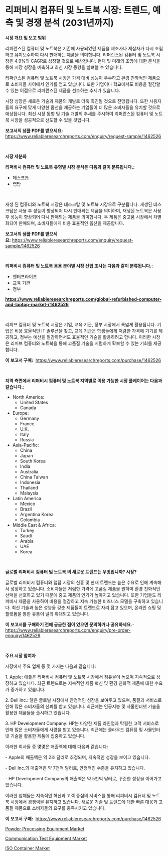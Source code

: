 <p><h1>리퍼비시 컴퓨터 및 노트북 시장: 트렌드, 예측 및 경쟁 분석 (2031년까지)</h1></p><p><strong>시장 개요 및 보고 범위</strong></p>
<p><p>리퍼런스된 컴퓨터 및 노트북은 기존에 사용되었던 제품을 제조사나 제삼자가 다시 조립하고 유지보수하여 다시 판매하는 제품을 의미합니다. 리퍼런스된 컴퓨터 및 노트북 시장은 4.9%의 CAGR로 성장할 것으로 예상됩니다. 현재 및 미래의 조망에 대한 분석을 통해 시장 성장을 예측하고 최신 시장 동향을 살펴볼 수 있습니다. </p><p>리퍼런스된 컴퓨터 및 노트북 시장은 가격 대비 성능이 우수하고 환경 친화적인 제품으로 소비자들 사이에서 인기를 얻고 있습니다. 또한 기업이나 학교에서도 비용을 절감할 수 있는 이점으로 리퍼런스된 제품을 선호하는 추세가 있습니다. </p><p>시장 성장은 새로운 기술과 제품의 개발로 더욱 촉진될 것으로 전망됩니다. 또한 사용자들의 요구에 맞게 다양한 옵션을 제공하는 기업들이 더 많은 소비자들을 유치할 것으로 예상됩니다. 최신 시장 동향 및 기술 개발의 추세를 주시하여 리퍼런스된 컴퓨터 및 노트북 시장을 성공적으로 선도할 수 있을 것입니다.</p></p>
<p><strong>보고서의 샘플 PDF를 받으세요:</strong> <a href="https://www.reliableresearchreports.com/enquiry/request-sample/1462526">https://www.reliableresearchreports.com/enquiry/request-sample/1462526</a></p>
<p>&nbsp;</p>
<p><strong>시장 세분화</strong></p>
<p><strong>리퍼비시 컴퓨터 및 노트북 유형별 시장 분석은 다음과 같이 분류됩니다.:</strong></p>
<p><ul><li>데스크톱</li><li>랩탑</li></ul></p>
<p>&nbsp;</p>
<p><p>재생 된 컴퓨터와 노트북 시장은 데스크탑 및 노트북 시장으로 구분됩니다. 재생된 데스크탑은 사용 후 성능이 향상되어 다시 판매되는 제품을 의미하며, 재생된 노트북은 사용 후 성능이 향상되어 다시 판매되는 제품을 의미합니다. 두 제품은 중고품 시장에서 차별화되어 판매되며, 소비자들에게 비용 효율적인 옵션을 제공합니다.</p></p>
<p><strong>보고서의 샘플 PDF를 받으세요:</strong>&nbsp;<a href="https://www.reliableresearchreports.com/enquiry/request-sample/1462526">https://www.reliableresearchreports.com/enquiry/request-sample/1462526</a></p>
<p>&nbsp;</p>
<p><strong> 리퍼비시 컴퓨터 및 노트북 응용 분야별 시장 산업 조사는 다음과 같이 분류됩니다.:</strong></p>
<p><ul><li>엔터프라이즈</li><li>교육 기관</li><li>정부</li></ul></p>
<p><strong><a href="https://www.reliableresearchreports.com/global-refurbished-computer-and-laptop-market-r1462526">https://www.reliableresearchreports.com/global-refurbished-computer-and-laptop-market-r1462526</a></strong></p>
<p>&nbsp;</p>
<p><p>리퍼브 컴퓨터 및 노트북 시장은 기업, 교육 기관, 정부 시장에서 폭넓게 활용됩니다. 기업은 비용 효율적인 IT 솔루션을 찾고, 교육 기관은 학생들에게 저렴한 가격에 기기를 제공하고, 정부는 예산을 절감하면서도 효율적인 기술을 활용하려고 합니다. 이러한 시장은 리퍼브 컴퓨터와 노트북을 통해 고품질 기술을 저렴하게 확보할 수 있는 기회를 제공합니다.</p></p>
<p><strong>이 보고서 구매:</strong>&nbsp; <a href="https://www.reliableresearchreports.com/purchase/1462526">https://www.reliableresearchreports.com/purchase/1462526</a></p>
<p>&nbsp;</p>
<p><strong>지역 측면에서 리퍼비시 컴퓨터 및 노트북 지역별로 이용 가능한 시장 플레이어는 다음과 같습니다.:</strong></p>
<p><ul>
    <li>
        North America:
        <ul>
            <li>United States</li>
            <li>Canada</li>
        </ul>
    </li>
    <li>
        Europe:
        <ul>
            <li>Germany</li>
            <li>France</li>
            <li>U.K.</li>
            <li>Italy</li>
            <li>Russia</li>
        </ul>
    </li>
    <li>
        Asia-Pacific:
        <ul>
            <li>China</li>
            <li>Japan</li>
            <li>South Korea</li>
            <li>India</li>
            <li>Australia</li>
            <li>China Taiwan</li>
            <li>Indonesia</li>
            <li>Thailand</li>
            <li>Malaysia</li>
        </ul>
    </li>
    <li>
        Latin America:
        <ul>
            <li>Mexico</li>
            <li>Brazil</li>
            <li>Argentina Korea</li>
            <li>Colombia</li>
        </ul>
    </li>
    <li>
        Middle East & Africa:
        <ul>
            <li>Turkey</li>
            <li>Saudi</li>
            <li>Arabia</li>
            <li>UAE</li>
            <li>Korea</li>
        </ul>
    </li>
    </ul></p>
<p>&nbsp;</p>
<p><strong>글로벌 리퍼비시 컴퓨터 및 노트북 의 새로운 트렌드는 무엇입니까? 시장?</strong></p>
<p><p>글로벌 리퍼비시 컴퓨터와 랩탑 시장의 신흥 및 현재 트렌드는 높은 수요로 인해 계속해서 성장하고 있습니다. 소비자들은 저렴한 가격에 고품질 제품을 원하며 환경 친화적인 선택을 선호하고 있기 때문에 중고 제품의 인기가 높아지고 있습니다. 또한 기업들도 리퍼비시 제품을 사용하여 비용을 절감하고 지속 가능한 비즈니스 모델을 구축하고 있습니다. 최신 기술과 높은 성능을 갖춘 제품들이 트렌드로 자리 잡고 있으며, 온라인 쇼핑 및 플랫폼을 통한 유통이 널리 확대되고 있습니다.</p></p>
<p><strong>이 보고서를 구매하기 전에 궁금한 점이 있으면 문의하거나 공유하세요.</strong>- <a href="https://www.reliableresearchreports.com/enquiry/pre-order-enquiry/1462526">https://www.reliableresearchreports.com/enquiry/pre-order-enquiry/1462526</a></p>
<p>&nbsp;</p>
<p><strong>주요 시장 참여자</strong></p>
<p><p>시장에서 주요 업체 중 몇 가지는 다음과 같습니다:</p><p>1. Apple: 애플은 리퍼비시 컴퓨터 및 노트북 시장에서 점유율이 높으며 지속적으로 성장하고 있습니다. 최근 트렌드로는 지속적인 제품 혁신 및 환경 친화적 제품에 대한 수요가 증가하고 있습니다.</p><p>2. Dell Inc.: 델은 글로벌 시장에서 안정적인 성장을 보여주고 있으며, 품질과 서비스로 인해 많은 소비자들의 신뢰를 받고 있습니다. 최근에는 인공지능 및 사물인터넷 기술을 활용한 제품들을 출시하고 있습니다.</p><p>3. HP Development Company: HP는 다양한 제품 라인업과 탁월한 고객 서비스로 인해 많은 소비자들에게 사랑을 받고 있습니다. 최근에는 클라우드 컴퓨팅 및 사물인터넷 기술을 활용한 제품에 집중하고 있습니다.</p><p>이러한 회사들 중 몇몇은 매출액에 대해 다음과 같습니다:</p><p>- Apple의 매출액은 약 2조 달러로 추정되며, 지속적인 성장을 보이고 있습니다.</p><p>- Dell Inc.의 매출액은 약 7천억 달러로, 안정적인 수준을 유지하고 있습니다.</p><p>- HP Development Company의 매출액은 약 5천억 달러로, 꾸준한 성장을 이어가고 있습니다.</p><p>이러한 업체들은 지속적인 혁신과 고객 중심의 서비스를 통해 리퍼비시 컴퓨터 및 노트북 시장에서 경쟁력을 유지하고 있습니다. 새로운 기술 및 트렌드에 대한 빠른 대응과 고품질 제품으로 소비자들의 요구를 충족시키고 있습니다.</p></p>
<p><strong>이 보고서 구매:</strong>&nbsp;&nbsp;<a href="https://www.reliableresearchreports.com/purchase/1462526">https://www.reliableresearchreports.com/purchase/1462526</a></p>
<p><p><a href="https://github.com/edytherolanlouisejk1miz0wig/Market-Research-Report-List-2/blob/main/powder-processing-equipment-market.md">Powder Processing Equipment Market</a></p><p><a href="https://github.com/gulaimolin/Market-Research-Report-List-4/blob/main/communication-test-equipment-market.md">Communication Test Equipment Market</a></p><p><a href="https://github.com/RoccoManning/Market-Research-Report-List-4/blob/main/iso-container-market.md">ISO Container Market</a></p></p>